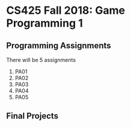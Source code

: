 # CS425 Fall 2018: Game Programming 1


## Programming Assignments
There will be 5 assignments
1. PA01
2. PA02
3. PA03
4. PA04
5. PA05

## Final Projects

